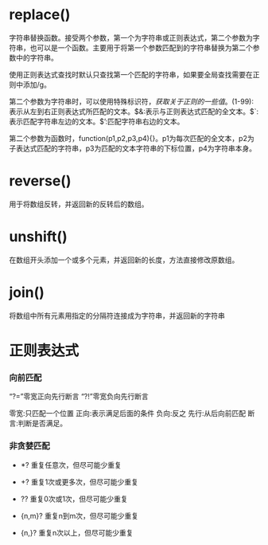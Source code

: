 # replace()

字符串替换函数。接受两个参数，第一个为字符串或正则表达式，第二个参数为字符串，也可以是一个函数。主要用于将第一个参数匹配到的字符串替换为第二个参数中的字符串。

使用正则表达式查找时默认只查找第一个匹配的字符串，如果要全局查找需要在正则中添加/g。

第二个参数为字符串时，可以使用特殊标识符$，获取关于正则的一些值。$(1-99):表示从左到右正则表达式所匹配的文本。$&:表示与正则表达式匹配的全文本。$`:表示匹配字符串左边的文本。$’:匹配字符串右边的文本。

第二个参数为函数时，function(p1,p2,p3,p4){}。p1为每次匹配的全文本，p2为子表达式匹配的字符串，p3为匹配的文本字符串的下标位置，p4为字符串本身。

# reverse()

用于将数组反转，并返回新的反转后的数组。

# unshift()

在数组开头添加一个或多个元素，并返回新的长度，方法直接修改原数组。

# join()

将数组中所有元素用指定的分隔符连接成为字符串，并返回新的字符串

# 正则表达式

### 向前匹配

“?=”零宽正向先行断言    “?!”零宽负向先行断言

零宽:只匹配一个位置  正向:表示满足后面的条件 负向:反之  先行:从后向前匹配   断言:判断是否满足。

### 非贪婪匹配

* *? 重复任意次，但尽可能少重复

* +? 重复1次或更多次，但尽可能少重复

* ?? 重复0次或1次，但尽可能少重复

* {n,m}? 重复n到m次，但尽可能少重复

* {n,}? 重复n次以上，但尽可能少重复

